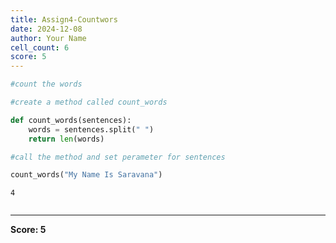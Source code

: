 ```yaml
---
title: Assign4-Countwors
date: 2024-12-08
author: Your Name
cell_count: 6
score: 5
---
```


```python
#count the words
```


```python
#create a method called count_words
```


```python
def count_words(sentences):
    words = sentences.split(" ")
    return len(words)
```


```python
#call the method and set perameter for sentences
```


```python
count_words("My Name Is Saravana")
```




    4




```python

```


---
**Score: 5**
